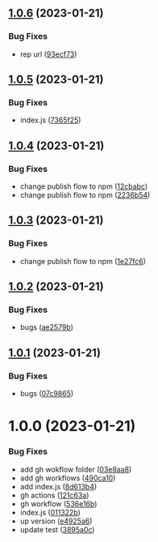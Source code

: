 ## [1.0.6](https://github.com/JS-AK/test-dep-42/compare/v1.0.5...v1.0.6) (2023-01-21)


### Bug Fixes

* rep url ([93ecf73](https://github.com/JS-AK/test-dep-42/commit/93ecf730abf10c121611c0cb8c08f3cc4975e8b3))

## [1.0.5](https://github.com/JS-AK/test-dep/compare/v1.0.4...v1.0.5) (2023-01-21)


### Bug Fixes

* index.js ([7365f25](https://github.com/JS-AK/test-dep/commit/7365f25cd5046a8c82f81db2e07e1693ad917d95))

## [1.0.4](https://github.com/JS-AK/test-dep/compare/v1.0.3...v1.0.4) (2023-01-21)


### Bug Fixes

* change publish flow to npm ([12cbabc](https://github.com/JS-AK/test-dep/commit/12cbabc4e2c89a105a2c57f446eb5fd839ed5276))
* change publish flow to npm ([2236b54](https://github.com/JS-AK/test-dep/commit/2236b54e2642a8ff8351ae3fb95f1fe27e37df3a))

## [1.0.3](https://github.com/JS-AK/test-dep/compare/v1.0.2...v1.0.3) (2023-01-21)


### Bug Fixes

* change publish flow to npm ([1e27fc6](https://github.com/JS-AK/test-dep/commit/1e27fc6572dbe43d953121af658565d127f2b34e))

## [1.0.2](https://github.com/JS-AK/test-dep/compare/v1.0.1...v1.0.2) (2023-01-21)


### Bug Fixes

* bugs ([ae2579b](https://github.com/JS-AK/test-dep/commit/ae2579bbe24b61c32a8ef73f63d2663ead84e99a))

## [1.0.1](https://github.com/JS-AK/test-dep/compare/v1.0.0...v1.0.1) (2023-01-21)


### Bug Fixes

* bugs ([07c9865](https://github.com/JS-AK/test-dep/commit/07c9865faee75d585497a22dac16ac6d7aa805d2))

# 1.0.0 (2023-01-21)


### Bug Fixes

* add gh wokflow folder ([03e8aa8](https://github.com/JS-AK/test-dep/commit/03e8aa8f15f726d2ecd2291fdd7275e93b66ca90))
* add gh workflows ([490ca10](https://github.com/JS-AK/test-dep/commit/490ca105b908dd6f3f92c560edd15494cad9ffb7))
* add index.js ([8d613b4](https://github.com/JS-AK/test-dep/commit/8d613b4763d20e5d0e617e0f214ce93dd90c01be))
* gh actions ([121c63a](https://github.com/JS-AK/test-dep/commit/121c63a13d816340e57b162746684de23db47c41))
* gh workflow ([536e16b](https://github.com/JS-AK/test-dep/commit/536e16bd86b581a3927d959b09a112c3fd19524c))
* index.js ([011322b](https://github.com/JS-AK/test-dep/commit/011322b486ac0d297804a9723b602ae859cb97bb))
* up version ([e4925a6](https://github.com/JS-AK/test-dep/commit/e4925a6f191026f22042cfce3bb5365364ade70c))
* update test ([3895a0c](https://github.com/JS-AK/test-dep/commit/3895a0ce483ebf368f876475ecc38a1200000c60))
